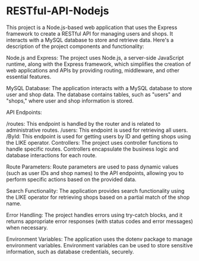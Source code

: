 # RESTful-API-Nodejs
This project is a Node.js-based web application that uses the Express framework to create a RESTful API for managing users and shops. It interacts with a MySQL database to store and retrieve data.
Here's a description of the project components and functionality:

Node.js and Express: The project uses Node.js, a server-side JavaScript runtime, along with the Express framework, which simplifies the creation of web applications and APIs by providing routing, middleware, and other essential features.

MySQL Database: The application interacts with a MySQL database to store user and shop data. The database contains tables, such as "users" and "shops," where user and shop information is stored.

API Endpoints:

/routes: This endpoint is handled by the router and is related to administrative routes.
/users: This endpoint is used for retrieving all users.
/ById: This endpoint is used for getting users by ID and getting shops using the LIKE operator.
Controllers: The project uses controller functions to handle specific routes. Controllers encapsulate the business logic and database interactions for each route.

Route Parameters: Route parameters are used to pass dynamic values (such as user IDs and shop names) to the API endpoints, allowing you to perform specific actions based on the provided data.

Search Functionality: The application provides search functionality using the LIKE operator for retrieving shops based on a partial match of the shop name.

Error Handling: The project handles errors using try-catch blocks, and it returns appropriate error responses (with status codes and error messages) when necessary.

Environment Variables: The application uses the dotenv package to manage environment variables. Environment variables can be used to store sensitive information, such as database credentials, securely.
